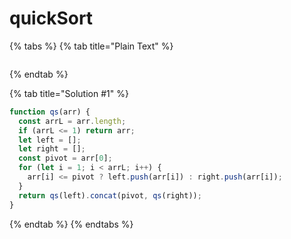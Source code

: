 # quickSort

{% tabs %}
{% tab title="Plain Text" %}
```text

```
{% endtab %}

{% tab title="Solution \#1" %}
```javascript
function qs(arr) {
  const arrL = arr.length;
  if (arrL <= 1) return arr;
  let left = [];
  let right = [];
  const pivot = arr[0];
  for (let i = 1; i < arrL; i++) {
    arr[i] <= pivot ? left.push(arr[i]) : right.push(arr[i]);
  }
  return qs(left).concat(pivot, qs(right));
}
```
{% endtab %}
{% endtabs %}

